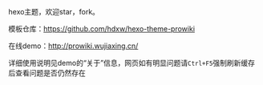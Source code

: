hexo主题，欢迎star，fork。

模板仓库：https://github.com/hdxw/hexo-theme-prowiki

在线demo：<a href="http://prowiki.wujiaxing.cn/" target="_blank">http://prowiki.wujiaxing.cn/</a>

详细使用说明见demo的“关于”信息，网页如有明显问题请`Ctrl+F5`强制刷新缓存后查看问题是否仍然存在
